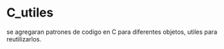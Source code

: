 # C_utiles
se agregaran patrones de codigo en C para diferentes objetos, utiles para reutilizarlos.
